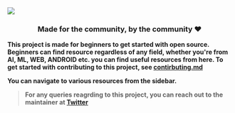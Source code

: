 <img src="https://user-images.githubusercontent.com/82728823/196099813-b9a84d20-0388-4f19-99b6-817ef483db82.png">
<center><h3><b>Made for the community, by the community ❤️<b></h3></center>

This project is made for beginners to get started with open source. Beginners can find resource regardless of any field, whether you're from AI, ML, WEB, ANDROID etc. you can find useful resources from here. To get started with contributing to this project, see [contirbuting.md](./Contributing.md)

You can navigate to various resources from the sidebar.

> For any queries reagrding to this project, you can reach out to the maintainer at [Twitter](https://twitter.com/Hasnain_Makada)